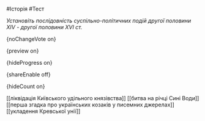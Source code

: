 #Історія #Тест

*Установіть послідовність суспільно-політичних подій другої половини ХІV - другої половини ХVІ ст.*

{noChangeVote on}

{preview on}

{hideProgress on}

{shareEnable off}

{hideCount on}

[[ліквідація Київського удільного князівства]]
[[битва на річці Сині Води]]
[[перша згадка про українських козаків у писемних джерелах]]
[[укладення Кревської унії]]
